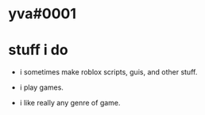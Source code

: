 # yva#0001


# stuff i do

+ i sometimes make roblox scripts, guis, and other stuff.

- i play games.

+ i like really any genre of game.


<!---
yvaaa/yvaaa is a ✨ special ✨ repository because its `README.md` (this file) appears on your GitHub profile.
You can click the Preview link to take a look at your changes.
--->
